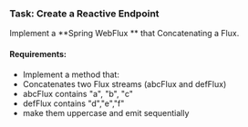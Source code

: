 ### Task: Create a Reactive Endpoint

Implement a **Spring WebFlux ** that Concatenating a Flux.

#### Requirements:
- Implement a method that:
- Concatenates two Flux streams (abcFlux and defFlux)
- abcFlux contains "a", "b", "c"
- defFlux contains "d","e","f"
- make them uppercase and emit sequentially

